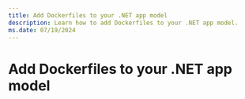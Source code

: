 ```yaml
---
title: Add Dockerfiles to your .NET app model
description: Learn how to add Dockerfiles to your .NET app model.
ms.date: 07/19/2024
---
```


# Add Dockerfiles to your .NET app model

<!--
https://github.com/dotnet/docs-aspire/issues/1063

We are adding a new extension method called WithDockerfile which allows .NET Aspire to dynamically build a container image from a Dockerfile and run it.

Article abstract
Needs to cover these things:

Basics of getting it working.
Using build arguments
Using build secrets
Using to augment existing custom container resources (e.g. AddSqlServer(...)).
Troubleshooting (example of images not being rebuilt)
-->